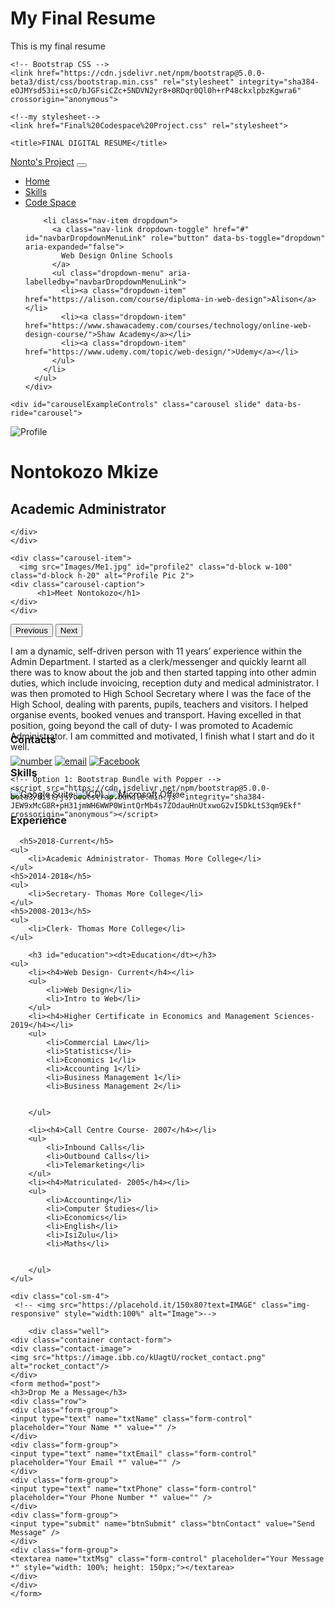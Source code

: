 # My Final Resume
 This is my final resume
<!doctype html>
<html lang="en">
  <head>
    <!-- Required meta tags -->
    <meta charset="utf-8">
    <meta name="viewport" content="width=device-width, initial-scale=1">

    <!-- Bootstrap CSS -->
    <link href="https://cdn.jsdelivr.net/npm/bootstrap@5.0.0-beta3/dist/css/bootstrap.min.css" rel="stylesheet" integrity="sha384-eOJMYsd53ii+scO/bJGFsiCZc+5NDVN2yr8+0RDqr0Ql0h+rP48ckxlpbzKgwra6" crossorigin="anonymous">
      
    <!--my stylesheet-->
    <link href="Final%20Codespace%20Project.css" rel="stylesheet">

    <title>FINAL DIGITAL RESUME</title>
  </head>
  <body>
<!--NAV-->
      <nav class="navbar navbar-expand-lg navbar-light bg-light">
  <div class="container-fluid">
    <a class="navbar-brand" href="#">Nonto's Project</a>
    <button class="navbar-toggler" type="button" data-bs-toggle="collapse" data-bs-target="#navbarNavDropdown" aria-controls="navbarNavDropdown" aria-expanded="false" aria-label="Toggle navigation">
      <span class="navbar-toggler-icon"></span>
    </button>
    <div class="collapse navbar-collapse" id="navbarNavDropdown">
      <ul class="navbar-nav">
        <li class="nav-item">
          <a class="nav-link active" aria-current="page" href="#">Home</a>
        </li>
        <li class="nav-item">
          <a class="nav-link" href="https://examples.yourdictionary.com/examples-of-skills.html">Skills</a>
        </li>
        <li class="nav-item">
          <a class="nav-link" href="https://www.codespace.co.za/">Code Space</a>
        </li>
      
        <li class="nav-item dropdown">
          <a class="nav-link dropdown-toggle" href="#" id="navbarDropdownMenuLink" role="button" data-bs-toggle="dropdown" aria-expanded="false">
            Web Design Online Schools
          </a>
          <ul class="dropdown-menu" aria-labelledby="navbarDropdownMenuLink">
            <li><a class="dropdown-item" href="https://alison.com/course/diploma-in-web-design">Alison</a></li>
            <li><a class="dropdown-item" href="https://www.shawacademy.com/courses/technology/online-web-design-course/">Shaw Academy</a></li>
            <li><a class="dropdown-item" href="https://www.udemy.com/topic/web-design/">Udemy</a></li>
          </ul>
        </li>
      </ul>
    </div>
  </div>
</nav>
    
<!--CAROUSEL-->
    <div id="carouselExampleControls" class="carousel slide" data-bs-ride="carousel">
  <div class="carousel-inner">
    <div class="carousel-item active">
      <img src="Images/Me2.jpg" id="profile1" class="d-block w-100" style="10px" alt="Profile">
    <div class="carousel-caption">
        <h1>Nontokozo Mkize</h1>
        <h2>Academic Administrator</h2>
    
    </div>
    </div>

    <div class="carousel-item">
      <img src="Images/Me1.jpg" id="profile2" class="d-block w-100" class="d-block h-20" alt="Profile Pic 2">
    <div class="carousel-caption">
          <h1>Meet Nontokozo</h1>
    </div>
    </div>
  </div>
  <button class="carousel-control-prev" type="button" data-bs-target="#carouselExampleControls" data-bs-slide="prev">
    <span class="carousel-control-prev-icon" aria-hidden="true"></span>
    <span class="visually-hidden">Previous</span>
  </button>
  <button class="carousel-control-next" type="button" data-bs-target="#carouselExampleControls" data-bs-slide="next">
    <span class="carousel-control-next-icon" aria-hidden="true"></span>
    <span class="visually-hidden">Next</span>
  </button>
</div> 
<!-- Background image -->
<div
  class="bg-image"
  style="
    background-image: url(Images/Hour%20glass%202.png);
    height: 100;
    background-repeat:repeat;
  "
>

      
<div class="container text-center">    
  <div class="row">
    <div class="col-sm-4">
    <p> I am a dynamic, self-driven person with 11 years’ experience within the Admin Department. I started as a clerk/messenger and quickly learnt all there was to know about the job and then started tapping into other admin duties, which include invoicing, reception duty and medical administrator. I was then promoted to High School Secretary where I was the face of the High School, dealing with parents, pupils, teachers and visitors. I helped organise events, booked venues and transport. Having excelled in that position, going beyond the call of duty- I was promoted to Academic Administrator. I am committed and motivated, I finish what I start and do it well.</p>  
    <div>
        <h3 id="skills">Skills</h3>
        <img id="google" src="Images/G-Suite.jpg" alt="Google Suite">
        <img id="icdl" src="Images/ICDL.jpg"alt="ICDL">
        <img id="ms" src="Images/MIcrosoft.jpg" alt="Microsoft Office">
      </div>

   
</div>
    
  <div class="col-sm-4"> 
      <h3 id="experience"><dt>Experience</dt></h3>
    
      <h5>2018-Current</h5>
    <ul>
        <li>Academic Administrator- Thomas More College</li>
    </ul>
    <h5>2014-2018</h5>
    <ul>
        <li>Secretary- Thomas More College</li>
    </ul>
    <h5>2008-2013</h5>
    <ul>
        <li>Clerk- Thomas More College</li>
    </ul>
    
        <h3 id="education"><dt>Education</dt></h3>
    <ul>
        <li><h4>Web Design- Current</h4></li>
        <ul>
            <li>Web Design</li>
            <li>Intro to Web</li>
        </ul>
        <li><h4>Higher Certificate in Economics and Management Sciences- 2019</h4></li>
        <ul>
            <li>Commercial Law</li>
            <li>Statistics</li>
            <li>Economics 1</li>
            <li>Accounting 1</li>
            <li>Business Management 1</li>
            <li>Business Management 2</li>
            
        
        </ul>

        <li><h4>Call Centre Course- 2007</h4></li>
        <ul>
            <li>Inbound Calls</li>
            <li>Outbound Calls</li>
            <li>Telemarketing</li> 
        </ul>
        <li><h4>Matriculated- 2005</h4></li>
        <ul>
            <li>Accounting</li>
            <li>Computer Studies</li>
            <li>Economics</li>
            <li>English</li>
            <li>IsiZulu</li>
            <li>Maths</li>
            
        
        </ul>
    </ul> 
</div>

    <div class="col-sm-4"> 
     <!-- <img src="https://placehold.it/150x80?text=IMAGE" class="img-responsive" style="width:100%" alt="Image">-->
    
        <div class="well">
    <div class="container contact-form">
    <div class="contact-image">
    <img src="https://image.ibb.co/kUagtU/rocket_contact.png" alt="rocket_contact"/>
    </div>
    <form method="post">
    <h3>Drop Me a Message</h3>
    <div class="row">
    <div class="form-group">
    <input type="text" name="txtName" class="form-control" placeholder="Your Name *" value="" />
    </div>
    <div class="form-group">
    <input type="text" name="txtEmail" class="form-control" placeholder="Your Email *" value="" />
    </div>
    <div class="form-group">
    <input type="text" name="txtPhone" class="form-control" placeholder="Your Phone Number *" value="" />
    </div>
    <div class="form-group">
    <input type="submit" name="btnSubmit" class="btnContact" value="Send Message" />
    </div>
    <div class="form-group">
    <textarea name="txtMsg" class="form-control" placeholder="Your Message *" style="width: 100%; height: 150px;"></textarea>
    </div>
    </div>
    </form>
</div>
</div>
    </div>
  
</div><br>
</div>
</div>
  

<footer class="container-fluid text-center">
 <h3 id="contacts">Contacts</h3>
        <a href="tel:0784923551"><img src="Images/339-3394995_png-file-phone-receiver-vector-clipart.jpg"alt="number"></a>
        <a href="mailto:nmkize@thomasmore.co.za"><img src="Images/Email%20icon.jpg" alt="email"></a> 
        <a href="https://www.facebook.com/ntokop.mkize"><img src="Images/facebook_logos_PNG19749.jpg"alt="Facebook"></a>  

</footer>
<!-- Optional JavaScript; choose one of the two! -->

    <!-- Option 1: Bootstrap Bundle with Popper -->
    <script src="https://cdn.jsdelivr.net/npm/bootstrap@5.0.0-beta3/dist/js/bootstrap.bundle.min.js" integrity="sha384-JEW9xMcG8R+pH31jmWH6WWP0WintQrMb4s7ZOdauHnUtxwoG2vI5DkLtS3qm9Ekf" crossorigin="anonymous"></script>

  </body>
</html>
